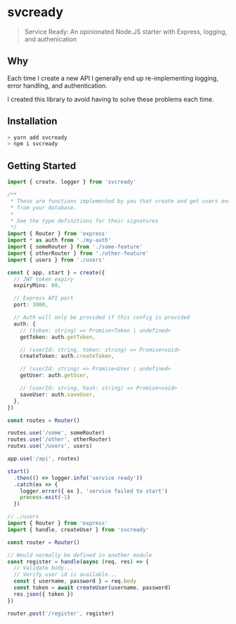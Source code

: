 # svcready

> Service Ready: An opinionated Node.JS starter with Express, logging, and authenication

## Why

Each time I create a new API I generally end up re-implementing logging, error handling, and authentication.

I created this library to avoid having to solve these problems each time.

## Installation

```bash
> yarn add svcready
> npm i svcready
```

## Getting Started

```ts
import { create, logger } from 'svcready'

/**
 * These are functions implemented by you that create and get users and tokens
 * from your database.
 *
 * See the type definitions for their signatures
 */
import { Router } from 'express'
import * as auth from './my-auth'
import { someRouter } from './some-feature'
import { otherRouter } from './other-feature'
import { users } from './users'

const { app, start } = create({
  // JWT token expiry
  expiryMins: 60,

  // Express API port
  port: 3000,

  // Auth will only be provided if this config is provided
  auth: {
    // (token: string) => Promise<Token | undefined>
    getToken: auth.getToken,

    // (userId: string, token: string) => Promise<void>
    createToken: auth.createToken,

    // (userId: string) => Promise<User | undefined>
    getUser: auth.getUser,

    // (userId: string, hash: string) => Promise<void>
    saveUser: auth.saveUser,
  },
})

const routes = Router()

routes.use('/some', someRouter)
routes.use('/other', otherRouter)
routes.use('/users', users)

app.use('/api', routes)

start()
  .then(() => logger.info('service ready'))
  .catch(ex => {
    logger.error({ ex }, 'service failed to start')
    process.exit(-1)
  })

// ./users
import { Router } from 'express'
import { handle, createUser } from 'svcready'

const router = Router()

// Would normally be defined in another module
const register = handle(async (req, res) => {
  // Validate body...
  // Verify user id is available...
  const { username, password } = req.body
  const token = await createUser(username, password)
  res.json({ token })
})

router.post('/register', register)
```
